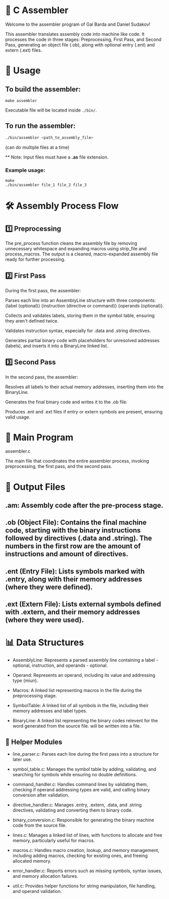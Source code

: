 
# 🎯 C Assembler

Welcome to the assembler program of Gal Barda and Daniel Sudakov!

This assembler translates assembly code into machine like code. It processes the code in three stages: Preprocessing, First Pass, and Second Pass, generating an object file (.ob), along with optional entry (.ent) and extern (.ext) files.

  

# 🚀 Usage

## To build the assembler:
```
make assembler
```

Executable file will be located inside `./bin/`.
## To run the assembler:

```bash
./bin/assembler <path_to_assembly_file>
``` 
(can do multiple files at a time)

** Note: Input files must have a **.as** file extension.

### Example usage:
```
make
./bin/assembler file_1 file_2 file_3
```

  
  

# 🛠️ Assembly Process Flow

## 1️⃣ Preprocessing

The pre_process function cleans the assembly file by removing unnecessary whitespace and expanding macros using strip_file and process_macros. The output is a cleaned, macro-expanded assembly file ready for further processing.

  

## 2️⃣ First Pass

During the first pass, the assembler:

  

Parses each line into an AssemblyLine structure with three components: {label (optional)} {instruction (directive or command)} {operands (optional)}.

Collects and validates labels, storing them in the symbol table, ensuring they aren't defined twice.

Validates instruction syntax, especially for .data and .string directives.

Generates partial binary code with placeholders for unresolved addresses (labels), and inserts it into a BinaryLine linked list.

  

## 3️⃣ Second Pass

In the second pass, the assembler:

  

Resolves all labels to their actual memory addresses, inserting them into the BinaryLine.

Generates the final binary code and writes it to the .ob file.

Produces .ent and .ext files if entry or extern symbols are present, ensuring valid usage.

  

# 📂 Main Program

assembler.c

The main file that coordinates the entire assembler process, invoking preprocessing, the first pass, and the second pass.

  
# 📄 Output Files

## .am: Assembly code after the pre-process stage.

## .ob (Object File): Contains the final machine code, starting with the binary instructions followed by directives (.data and .string). The numbers in the first row are the amount of instructions and amount of directives.

## .ent (Entry File): Lists symbols marked with .entry, along with their memory addresses (where they were defined).

## .ext (Extern File): Lists external symbols defined with .extern, and their memory addresses (where they were used).

  

# 📊 Data Structures

- AssemblyLine: Represents a parsed assembly line containing a label - optional, instruction, and operands - optional.

- Operand: Represents an operand, including its value and addressing type (miun).

- Macros: A linked list representing macros in the file during the preprocessing stage.

- SymbolTable: A linked list of all symbols in the file, including their memory addresses and label types.

- BinaryLine: A linked list representing the binary codes relevent for the word generated from the source file. will be written into a file.

## 🔧 Helper Modules

- line_parser.c: Parses each line during the first pass into a structure for later use.

- symbol_table.c: Manages the symbol table by adding, validating, and searching for symbols while ensuring no double definitions.

- command_handler.c: Handles command lines by validating them, checking if operand addressing types are valid, and calling binary conversion after validation.

- directive_handler.c: Manages .entry, .extern, .data, and .string directives, validating and converting them to binary code.

- binary_conversion.c: Responsible for generating the binary machine code from the source file.

- lines.c: Manages a linked list of lines, with functions to allocate and free memory, particularly useful for macros.

- macros.c: Handles macro creation, lookup, and memory management, including adding macros, checking for existing ones, and freeing allocated memory.

- error_handler.c: Reports errors such as missing symbols, syntax issues, and memory allocation failures.

- util.c: Provides helper functions for string manipulation, file handling, and operand validation.